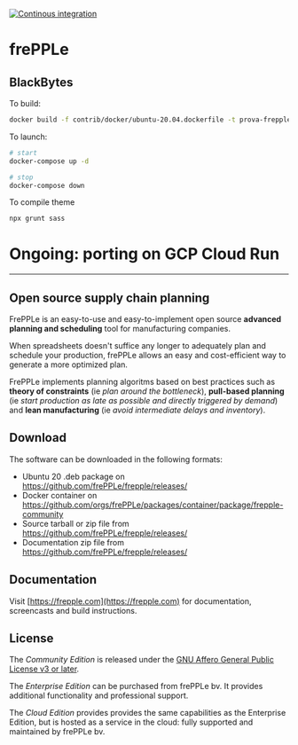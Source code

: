 [![Continous integration](https://github.com/frePPLe/frepple/actions/workflows/ubuntu20.yml/badge.svg)](https://github.com/frePPLe/frepple/actions/workflows/ubuntu20.yml)

# frePPLe

## BlackBytes

To build:

```sh
docker build -f contrib/docker/ubuntu-20.04.dockerfile -t prova-frepple .
```

To launch:

```sh
# start
docker-compose up -d

# stop
docker-compose down
```

To compile theme

```sh 
npx grunt sass
```

# Ongoing: porting on GCP Cloud Run


------------------------------------

## Open source supply chain planning

FrePPLe is an easy-to-use and easy-to-implement open source **advanced planning and scheduling** tool for manufacturing companies.

When spreadsheets doesn't suffice any longer to adequately plan and schedule your production, frePPLe allows an easy and cost-efficient way to generate a more optimized plan.

FrePPLe implements planning algoritms based on best practices such as **theory of constraints** (ie *plan around the bottleneck*), **pull-based planning** (ie *start production as late as possible and directly triggered by demand*) and **lean manufacturing** (ie *avoid intermediate delays and inventory*).

## Download

The software can be downloaded in the following formats:

* Ubuntu 20 .deb package on https://github.com/frePPLe/frepple/releases/
* Docker container on https://github.com/orgs/frePPLe/packages/container/package/frepple-community
* Source tarball or zip file from https://github.com/frePPLe/frepple/releases/
* Documentation zip file from https://github.com/frePPLe/frepple/releases/

## Documentation

Visit [https://frepple.com](https://frepple.com) for documentation, screencasts and build instructions.

## License

The *Community Edition* is released under the [GNU Affero General
Public License v3 or later](http://www.gnu.org/licenses/).

The *Enterprise Edition* can be purchased from frePPLe bv. It provides additional functionality
and professional support.

The *Cloud Edition* provides provides the same capabilities as the Enterprise Edition, but is
hosted as a service in the cloud: fully supported and maintained by frePPLe bv.
